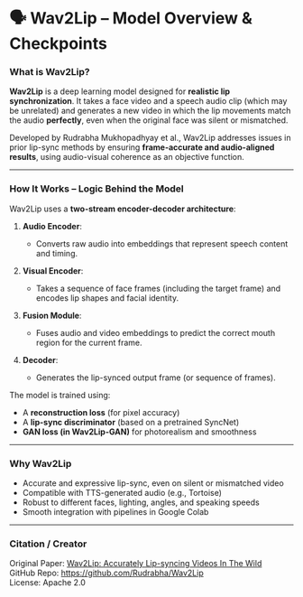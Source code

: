 # 🗣️ Wav2Lip – Model Overview & Checkpoints

### What is Wav2Lip?

**Wav2Lip** is a deep learning model designed for **realistic lip synchronization**. It takes a face video and a speech audio clip (which may be unrelated) and generates a new video in which the lip movements match the audio **perfectly**, even when the original face was silent or mismatched.

Developed by Rudrabha Mukhopadhyay et al., Wav2Lip addresses issues in prior lip-sync methods by ensuring **frame-accurate and audio-aligned results**, using audio-visual coherence as an objective function.

---

### How It Works – Logic Behind the Model

Wav2Lip uses a **two-stream encoder-decoder architecture**:

1. **Audio Encoder**:
   - Converts raw audio into embeddings that represent speech content and timing.

2. **Visual Encoder**:
   - Takes a sequence of face frames (including the target frame) and encodes lip shapes and facial identity.

3. **Fusion Module**:
   - Fuses audio and video embeddings to predict the correct mouth region for the current frame.

4. **Decoder**:
   - Generates the lip-synced output frame (or sequence of frames).

The model is trained using:
- A **reconstruction loss** (for pixel accuracy)
- A **lip-sync discriminator** (based on a pretrained SyncNet)
- **GAN loss (in Wav2Lip-GAN)** for photorealism and smoothness

---

### Why Wav2Lip

- Accurate and expressive lip-sync, even on silent or mismatched video
- Compatible with TTS-generated audio (e.g., Tortoise)
- Robust to different faces, lighting, angles, and speaking speeds
- Smooth integration with pipelines in Google Colab

---

### Citation / Creator

Original Paper: [Wav2Lip: Accurately Lip-syncing Videos In The Wild](https://arxiv.org/abs/2008.10010)  
GitHub Repo: https://github.com/Rudrabha/Wav2Lip  
License: Apache 2.0

